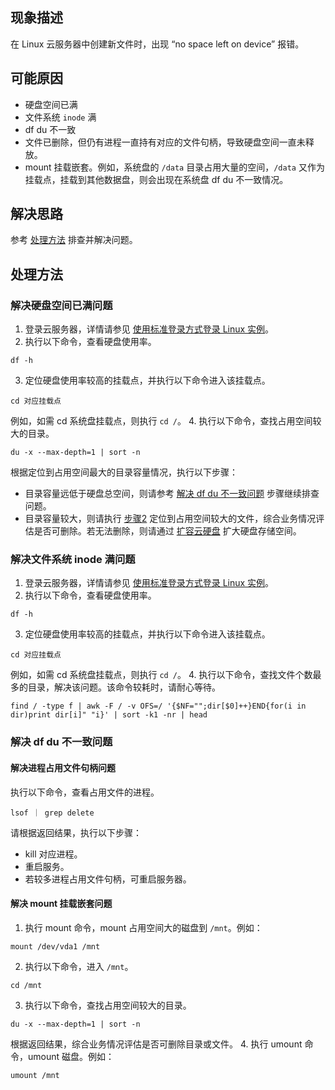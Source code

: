 ## 现象描述
在 Linux 云服务器中创建新文件时，出现 “no space left on device” 报错。


## 可能原因
- 硬盘空间已满
- 文件系统 `inode` 满
-  df du 不一致
 - 文件已删除，但仍有进程一直持有对应的文件句柄，导致硬盘空间一直未释放。
 - mount 挂载嵌套。例如，系统盘的 `/data` 目录占用大量的空间，`/data` 又作为挂载点，挂载到其他数据盘，则会出现在系统盘 df du 不一致情况。


## 解决思路
参考 [处理方法](#ProcessingSteps) 排查并解决问题。


## 处理方法[](id:ProcessingSteps)

### 解决硬盘空间已满问题[](id:diskSpaceFull)
1. 登录云服务器，详情请参见 [使用标准登录方式登录 Linux 实例](https://cloud.tencent.com/document/product/213/5436)。
2. [](id:Step2)执行以下命令，查看硬盘使用率。
```
df -h
```
3. 定位硬盘使用率较高的挂载点，并执行以下命令进入该挂载点。
```
cd 对应挂载点
```
例如，如需 cd 系统盘挂载点，则执行 `cd /`。
4. 执行以下命令，查找占用空间较大的目录。
```
du -x --max-depth=1 | sort -n
```
根据定位到占用空间最大的目录容量情况，执行以下步骤：
   - 目录容量远低于硬盘总空间，则请参考 [解决 df du 不一致问题](#dfdu) 步骤继续排查问题。
   - 目录容量较大，则请执行 [步骤2](#Step2) 定位到占用空间较大的文件，综合业务情况评估是否可删除。若无法删除，则请通过 [扩容云硬盘](https://cloud.tencent.com/document/product/213/34068) 扩大硬盘存储空间。


### 解决文件系统 inode 满问题[](id:inodeFull)
1. 登录云服务器，详情请参见 [使用标准登录方式登录 Linux 实例](https://cloud.tencent.com/document/product/213/5436)。
2. [](id:Step2)执行以下命令，查看硬盘使用率。
```
df -h
```
3. 定位硬盘使用率较高的挂载点，并执行以下命令进入该挂载点。
```
cd 对应挂载点
```
例如，如需 cd 系统盘挂载点，则执行 `cd /`。
4. 执行以下命令，查找文件个数最多的目录，解决该问题。该命令较耗时，请耐心等待。
```
find / -type f | awk -F / -v OFS=/ '{$NF="";dir[$0]++}END{for(i in dir)print dir[i]" "i}' | sort -k1 -nr | head
```


### 解决 df du 不一致问题[](id:dfdu)

#### 解决进程占用文件句柄问题
执行以下命令，查看占用文件的进程。
```
lsof ｜ grep delete
```
请根据返回结果，执行以下步骤：
 - kill 对应进程。
 - 重启服务。
 - 若较多进程占用文件句柄，可重启服务器。


#### 解决 mount 挂载嵌套问题
1. 执行 mount 命令，mount 占用空间大的磁盘到 `/mnt`。例如：
```
mount /dev/vda1 /mnt
```
2. 执行以下命令，进入 `/mnt`。
```
cd /mnt
```
3. 执行以下命令，查找占用空间较大的目录。
```
du -x --max-depth=1 | sort -n
```
根据返回结果，综合业务情况评估是否可删除目录或文件。
4. 执行 umount 命令，umount 磁盘。例如：
```
umount /mnt
```

